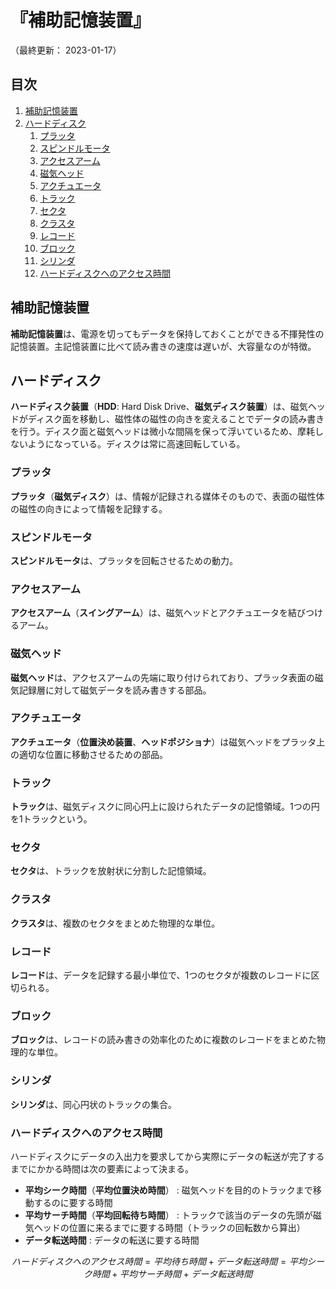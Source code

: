 # 『補助記憶装置』

（最終更新： 2023-01-17）


## 目次

1. [補助記憶装置](#補助記憶装置)
1. [ハードディスク](#ハードディスク)
	1. [プラッタ](#プラッタ)
	1. [スピンドルモータ](#スピンドルモータ)
	1. [アクセスアーム](#アクセスアーム)
	1. [磁気ヘッド](#磁気ヘッド)
	1. [アクチュエータ](#アクチュエータ)
	1. [トラック](#トラック)
	1. [セクタ](#セクタ)
	1. [クラスタ](#クラスタ)
	1. [レコード](#レコード)
	1. [ブロック](#ブロック)
	1. [シリンダ](#シリンダ)
	1. [ハードディスクへのアクセス時間](#ハードディスクへのアクセス時間)


## 補助記憶装置

**補助記憶装置**は、電源を切ってもデータを保持しておくことができる不揮発性の記憶装置。主記憶装置に比べて読み書きの速度は遅いが、大容量なのが特徴。


## ハードディスク

**ハードディスク装置**（**HDD**: Hard Disk Drive、**磁気ディスク装置**）は、磁気ヘッドがディスク面を移動し、磁性体の磁性の向きを変えることでデータの読み書きを行う。ディスク面と磁気ヘッドは微小な間隔を保って浮いているため、摩耗しないようになっている。ディスクは常に高速回転している。

### プラッタ

**プラッタ**（**磁気ディスク**）は、情報が記録される媒体そのもので、表面の磁性体の磁性の向きによって情報を記録する。

### スピンドルモータ

**スピンドルモータ**は、プラッタを回転させるための動力。

### アクセスアーム

**アクセスアーム**（**スイングアーム**）は、磁気ヘッドとアクチュエータを結びつけるアーム。

### 磁気ヘッド

**磁気ヘッド**は、アクセスアームの先端に取り付けられており、プラッタ表面の磁気記録層に対して磁気データを読み書きする部品。

### アクチュエータ

**アクチュエータ**（**位置決め装置**、**ヘッドポジショナ**）は磁気ヘッドをプラッタ上の適切な位置に移動させるための部品。

### トラック

**トラック**は、磁気ディスクに同心円上に設けられたデータの記憶領域。1つの円を1トラックという。

### セクタ

**セクタ**は、トラックを放射状に分割した記憶領域。

### クラスタ

**クラスタ**は、複数のセクタをまとめた物理的な単位。

### レコード

**レコード**は、データを記録する最小単位で、1つのセクタが複数のレコードに区切られる。

### ブロック

**ブロック**は、レコードの読み書きの効率化のために複数のレコードをまとめた物理的な単位。

### シリンダ

**シリンダ**は、同心円状のトラックの集合。

### ハードディスクへのアクセス時間

ハードディスクにデータの入出力を要求してから実際にデータの転送が完了するまでにかかる時間は次の要素によって決まる。

- **平均シーク時間**（**平均位置決め時間**） : 磁気ヘッドを目的のトラックまで移動するのに要する時間
- **平均サーチ時間**（**平均回転待ち時間**） : トラックで該当のデータの先頭が磁気ヘッドの位置に来るまでに要する時間（トラックの回転数から算出）
- **データ転送時間** : データの転送に要する時間

```math
ハードディスクへのアクセス時間 = 平均待ち時間 + データ転送時間 = 平均シーク時間 + 平均サーチ時間 + データ転送時間
```
